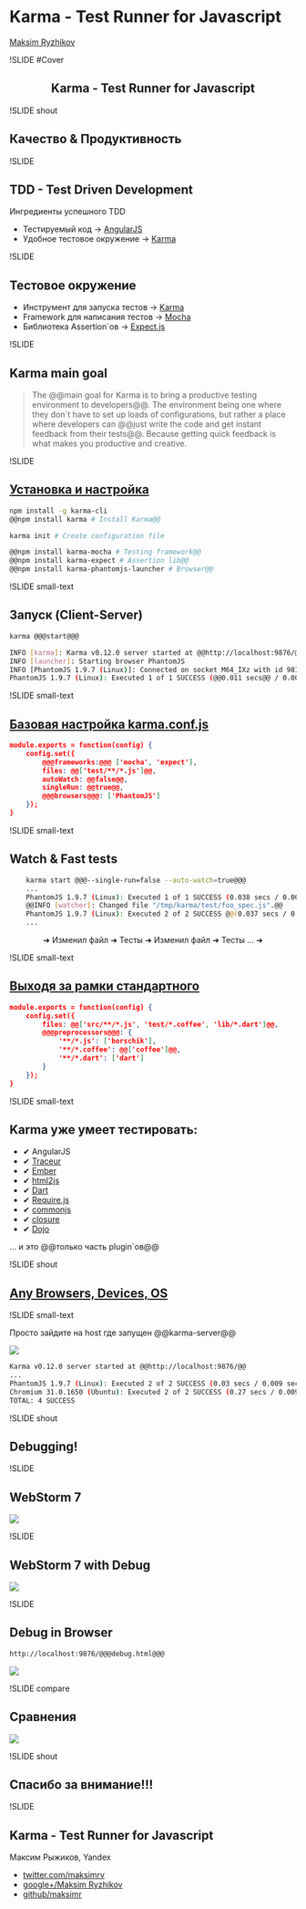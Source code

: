 # Karma - Test Runner for Javascript

[Maksim Ryzhikov](https://plus.google.com/+MaksimRyzhikov)

!SLIDE #Cover

<h2 class="subject">
    <center>
        Karma - Test Runner for Javascript
    </center>
</h2>

!SLIDE shout

## Качество & Продуктивность

!SLIDE

## TDD - Test Driven Development

Ингредиенты успешного TDD

- Тестируемый код → [AngularJS](http://angularjs.org/)
- Удобное тестовое окружение → [Karma](http://karma-runner.github.io/0.12/index.html)

!SLIDE

## Тестовое окружение

- Инструмент для запуска тестов → [Karma](http://karma-runner.github.io/0.12/index.html)
- Framework для написания тестов → [Mocha](http://visionmedia.github.io/mocha/)
- Библиотека Assertion`ов → [Expect.js](https://github.com/LearnBoost/expect.js)

!SLIDE

## Karma main goal

> The @@main goal for Karma is to bring a productive testing environment to developers@@.
The environment being one where they don`t have to set up loads of configurations, but rather a place where developers can @@just write the code and get instant feedback from their tests@@. Because getting quick feedback is what makes you productive and creative.

!SLIDE

## [Установка и настройка](http://karma-runner.github.io/0.12/intro/configuration.html)

```sh
npm install -g karma-cli
@@npm install karma # Install Karma@@

karma init # Create configuration file

@@npm install karma-mocha # Testing framework@@
@@npm install karma-expect # Assertion lib@@
@@npm install karma-phantomjs-launcher # Browser@@
```

!SLIDE small-text

## Запуск (Client-Server)

```sh
karma @@@start@@@

INFO [karma]: Karma v0.12.0 server started at @@http://localhost:9876/@@
INFO [launcher]: Starting browser PhantomJS
INFO [PhantomJS 1.9.7 (Linux)]: Connected on socket M64_IXz with id 98199717
PhantomJS 1.9.7 (Linux): Executed 1 of 1 SUCCESS (@@0.011 secs@@ / 0.003 secs)
```

!SLIDE small-text

## [Базовая настройка karma.conf.js](http://karma-runner.github.io/0.12/config/configuration-file.html)

```json
module.exports = function(config) {
    config.set({
        @@@frameworks:@@@ ['mocha', 'expect'],
        files: @@['test/**/*.js']@@,
        autoWatch: @@false@@,
        singleRun: @@true@@,
        @@@browsers@@@: ['PhantomJS']
    });
}
```

!SLIDE small-text

## Watch & Fast tests

```sh
    karma start @@@--single-run=false --auto-watch=true@@@
    ...
    PhantomJS 1.9.7 (Linux): Executed 1 of 1 SUCCESS (0.038 secs / 0.005 secs)
    @@INFO [watcher]: Changed file "/tmp/karma/test/foo_spec.js".@@
    PhantomJS 1.9.7 (Linux): Executed 2 of 2 SUCCESS @@(0.037 secs / 0.006 secs)@@
    ...
```
<center>
    <p class="note">
        ➜  Изменил файл ➜  Тесты  ➜  Изменил файл ➜  Тесты ... ➜
    </p>
</center>

!SLIDE small-text

## [Выходя за рамки стандартного](http://karma-runner.github.io/0.12/config/preprocessors.html)

```json
module.exports = function(config) {
    config.set({
        files: @@['src/**/*.js', 'test/*.coffee', 'lib/*.dart']@@,
        @@@preprocessors@@@: {
            '**/*.js': ['borschik'],
            '**/*.coffee': @@['coffee']@@,
            '**/*.dart': ['dart']
        }
    });
}
```

!SLIDE small-text

## Karma уже умеет тестировать:

 + ✔ AngularJS
 + ✔ [Traceur](https://github.com/karma-runner/karma-traceur-preprocessor)
 + ✔ [Ember](https://github.com/karma-runner/karma-ember-preprocessor)
 + ✔ [html2js](https://github.com/karma-runner/karma-html2js-preprocessor)
 + ✔ [Dart](https://github.com/karma-runner/karma-dart)
 + ✔ [Require.js](https://github.com/karma-runner/karma-requirejs)
 + ✔ [commonjs](https://github.com/karma-runner/karma-commonjs)
 + ✔ [closure](https://github.com/karma-runner/karma-closure)
 + ✔ [Dojo](https://github.com/karma-runner/karma-dojo)

... и это @@только часть plugin`ов@@

!SLIDE shout

## [Any Browsers, Devices, OS](http://karma-runner.github.io/0.12/config/configuration-file.html)

!SLIDE small-text

Просто зайдите на host где запущен @@karma-server@@

![](/img/karma-connect.png)

```sh
Karma v0.12.0 server started at @@http://localhost:9876/@@
...
PhantomJS 1.9.7 (Linux): Executed 2 of 2 SUCCESS (0.03 secs / 0.009 secs)
Chromium 31.0.1650 (Ubuntu): Executed 2 of 2 SUCCESS (0.27 secs / 0.009 secs)
TOTAL: 4 SUCCESS
```

!SLIDE shout

## Debugging!

!SLIDE

## WebStorm 7
![](/img/karma-webstorm.png)

!SLIDE

## WebStorm 7 with Debug

![](/img/karma-debug.png)

!SLIDE

## Debug in Browser

```sh
http://localhost:9876/@@@debug.html@@@
```

![](/img/karma-html-debug.png)

!SLIDE compare

## Сравнения

![](/img/karma-compare.png)

!SLIDE shout

## Спасибо за внимание!!!

!SLIDE

## Karma - Test Runner for Javascript

Максим Рыжиков, Yandex

- [twitter.com/maksimrv](https://twitter.com/maksimrv)
- [google+/Maksim Ryzhikov](https://plus.google.com/+MaksimRyzhikov)
- [github/maksimr](https://github.com/maksimr)
